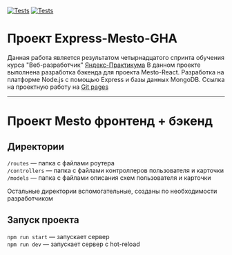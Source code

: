 [![Tests](../../actions/workflows/tests-13-sprint.yml/badge.svg)](../../actions/workflows/tests-13-sprint.yml) [![Tests](../../actions/workflows/tests-14-sprint.yml/badge.svg)](../../actions/workflows/tests-14-sprint.yml)
# Проект Express-Mesto-GHA #
Данная работа является результатом четырнадцатого спринта обучения курса "Веб-разработчик" [Яндекс-Практикума](https://practicum.yandex.ru/ "Сайт Яндекс-Практикума")
В данном проекте выполнена разработка бэкенда для проекта Mesto-React. Разработка на платформе Node.js с помощью Express и базы данных MongoDB.
Ссылка на проектную работу на [Git pages](https://github.com/andreiklepko88/express-mesto-gha.git "Ссылка на проектную работу")
***
# Проект Mesto фронтенд + бэкенд
## Директории

`/routes` — папка с файлами роутера  
`/controllers` — папка с файлами контроллеров пользователя и карточки   
`/models` — папка с файлами описания схем пользователя и карточки  
  
Остальные директории вспомогательные, созданы по необходимости разработчиком

## Запуск проекта

`npm run start` — запускает сервер   
`npm run dev` — запускает сервер с hot-reload
